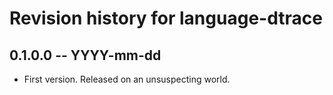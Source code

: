 # Revision history for language-dtrace

## 0.1.0.0 -- YYYY-mm-dd

* First version. Released on an unsuspecting world.
